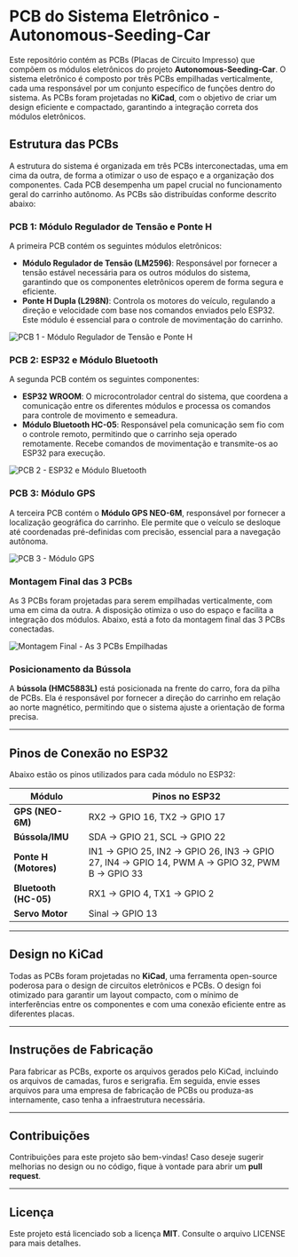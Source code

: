 # PCB do Sistema Eletrônico - **Autonomous-Seeding-Car**

Este repositório contém as PCBs (Placas de Circuito Impresso) que compõem os módulos eletrônicos do projeto **Autonomous-Seeding-Car**. O sistema eletrônico é composto por três PCBs empilhadas verticalmente, cada uma responsável por um conjunto específico de funções dentro do sistema. As PCBs foram projetadas no **KiCad**, com o objetivo de criar um design eficiente e compactado, garantindo a integração correta dos módulos eletrônicos.

## Estrutura das PCBs

A estrutura do sistema é organizada em três PCBs interconectadas, uma em cima da outra, de forma a otimizar o uso de espaço e a organização dos componentes. Cada PCB desempenha um papel crucial no funcionamento geral do carrinho autônomo. As PCBs são distribuídas conforme descrito abaixo:

### PCB 1: Módulo Regulador de Tensão e Ponte H

A primeira PCB contém os seguintes módulos eletrônicos:

- **Módulo Regulador de Tensão (LM2596)**: Responsável por fornecer a tensão estável necessária para os outros módulos do sistema, garantindo que os componentes eletrônicos operem de forma segura e eficiente.
- **Ponte H Dupla (L298N)**: Controla os motores do veículo, regulando a direção e velocidade com base nos comandos enviados pelo ESP32. Este módulo é essencial para o controle de movimentação do carrinho.

![PCB 1 - Módulo Regulador de Tensão e Ponte H](imagens/pcb1.jpg)

### PCB 2: ESP32 e Módulo Bluetooth

A segunda PCB contém os seguintes componentes:

- **ESP32 WROOM**: O microcontrolador central do sistema, que coordena a comunicação entre os diferentes módulos e processa os comandos para controle de movimento e semeadura.
- **Módulo Bluetooth HC-05**: Responsável pela comunicação sem fio com o controle remoto, permitindo que o carrinho seja operado remotamente. Recebe comandos de movimentação e transmite-os ao ESP32 para execução.

![PCB 2 - ESP32 e Módulo Bluetooth](imagens/pcb2.jpg)

### PCB 3: Módulo GPS

A terceira PCB contém o **Módulo GPS NEO-6M**, responsável por fornecer a localização geográfica do carrinho. Ele permite que o veículo se desloque até coordenadas pré-definidas com precisão, essencial para a navegação autônoma.

![PCB 3 - Módulo GPS](imagens/pcb3.jpg)

### Montagem Final das 3 PCBs

As 3 PCBs foram projetadas para serem empilhadas verticalmente, com uma em cima da outra. A disposição otimiza o uso do espaço e facilita a integração dos módulos. Abaixo, está a foto da montagem final das 3 PCBs conectadas.

![Montagem Final - As 3 PCBs Empilhadas](imagens/pcb_final.jpg)

### Posicionamento da Bússola

A **bússola (HMC5883L)** está posicionada na frente do carro, fora da pilha de PCBs. Ela é responsável por fornecer a direção do carrinho em relação ao norte magnético, permitindo que o sistema ajuste a orientação de forma precisa.

---

## Pinos de Conexão no ESP32

Abaixo estão os pinos utilizados para cada módulo no ESP32:

| **Módulo**           | **Pinos no ESP32**                               |
|----------------------|--------------------------------------------------|
| **GPS (NEO-6M)**      | RX2 → GPIO 16, TX2 → GPIO 17                    |
| **Bússola/IMU**       | SDA → GPIO 21, SCL → GPIO 22                    |
| **Ponte H (Motores)** | IN1 → GPIO 25, IN2 → GPIO 26, IN3 → GPIO 27, IN4 → GPIO 14, PWM A → GPIO 32, PWM B → GPIO 33 |
| **Bluetooth (HC-05)** | RX1 → GPIO 4, TX1 → GPIO 2                      |
| **Servo Motor**       | Sinal → GPIO 13                                 |

---

## Design no KiCad

Todas as PCBs foram projetadas no **KiCad**, uma ferramenta open-source poderosa para o design de circuitos eletrônicos e PCBs. O design foi otimizado para garantir um layout compacto, com o mínimo de interferências entre os componentes e com uma conexão eficiente entre as diferentes placas.

---

## Instruções de Fabricação

Para fabricar as PCBs, exporte os arquivos gerados pelo KiCad, incluindo os arquivos de camadas, furos e serigrafia. Em seguida, envie esses arquivos para uma empresa de fabricação de PCBs ou produza-as internamente, caso tenha a infraestrutura necessária.

---

## Contribuições

Contribuições para este projeto são bem-vindas! Caso deseje sugerir melhorias no design ou no código, fique à vontade para abrir um **pull request**.

---

## Licença

Este projeto está licenciado sob a licença **MIT**. Consulte o arquivo LICENSE para mais detalhes.

